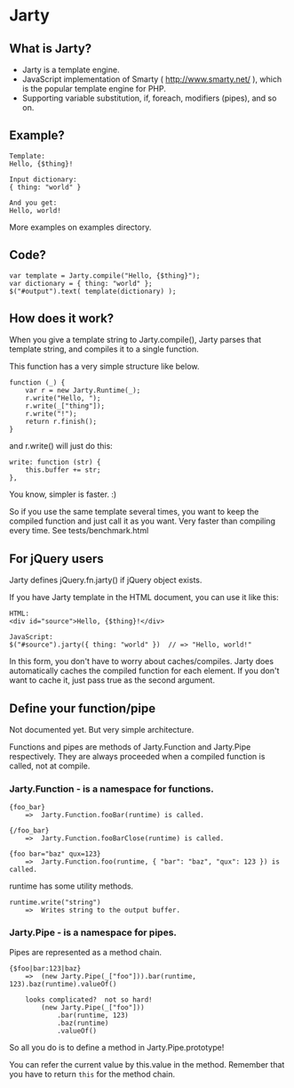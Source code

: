 # Jarty

## What is Jarty?

- Jarty is a template engine.
- JavaScript implementation of Smarty ( http://www.smarty.net/ ), which
  is the popular template engine for PHP.
- Supporting variable substitution, if, foreach, modifiers (pipes), and so on.

## Example?

    Template:
    Hello, {$thing}!
    
    Input dictionary:
    { thing: "world" }
    
    And you get:
    Hello, world!

More examples on examples directory.

## Code?

    var template = Jarty.compile("Hello, {$thing}");
    var dictionary = { thing: "world" };
    $("#output").text( template(dictionary) );

## How does it work?

When you give a template string to Jarty.compile(), Jarty parses that
template string, and compiles it to a single function.

This function has a very simple structure like below.

    function (_) {
        var r = new Jarty.Runtime(_);
        r.write("Hello, ");
        r.write(_["thing"]);
        r.write("!");
        return r.finish();
    }

and r.write() will just do this:

    write: function (str) {
        this.buffer += str;
    },

You know, simpler is faster. :)

So if you use the same template several times, you want to keep the
compiled function and just call it as you want.
Very faster than compiling every time. See tests/benchmark.html

## For jQuery users

Jarty defines jQuery.fn.jarty() if jQuery object exists.

If you have Jarty template in the HTML document, you can use it like this:

    HTML:
    <div id="source">Hello, {$thing}!</div>
    
    JavaScript:
    $("#source").jarty({ thing: "world" })  // => "Hello, world!"

In this form, you don't have to worry about caches/compiles.
Jarty does automatically caches the compiled function for each element.
If you don't want to cache it, just pass true as the second argument.

## Define your function/pipe

Not documented yet. But very simple architecture.

Functions and pipes are methods of Jarty.Function and Jarty.Pipe respectively.
They are always proceeded when a compiled function is called, not at compile.

### Jarty.Function - is a namespace for functions.

    {foo_bar}
        =>  Jarty.Function.fooBar(runtime) is called.

    {/foo_bar}
        =>  Jarty.Function.fooBarClose(runtime) is called.

    {foo bar="baz" qux=123}
        =>  Jarty.Function.foo(runtime, { "bar": "baz", "qux": 123 }) is called.

runtime has some utility methods.

    runtime.write("string")
        =>  Writes string to the output buffer.

### Jarty.Pipe - is a namespace for pipes.

Pipes are represented as a method chain.

    {$foo|bar:123|baz}
        =>  (new Jarty.Pipe(_["foo"])).bar(runtime, 123).baz(runtime).valueOf()
    
        looks complicated?  not so hard!
            (new Jarty.Pipe(_["foo"]))
                .bar(runtime, 123)
                .baz(runtime)
                .valueOf()

So all you do is to define a method in Jarty.Pipe.prototype!

You can refer the current value by this.value in the method.
Remember that you have to return `this` for the method chain.

